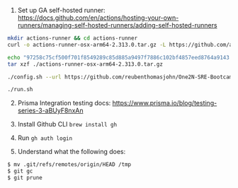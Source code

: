 1. Set up GA self-hosted runner: https://docs.github.com/en/actions/hosting-your-own-runners/managing-self-hosted-runners/adding-self-hosted-runners

```sh
mkdir actions-runner && cd actions-runner
curl -o actions-runner-osx-arm64-2.313.0.tar.gz -L https://github.com/actions/runner/releases/download/v2.313.0/actions-runner-osx-arm64-2.313.0.tar.gz

echo "97258c75cf500f701f8549289c85d885a9497f7886c102bf4857eed8764a9143  actions-runner-osx-arm64-2.313.0.tar.gz" | shasum -a 256 -c
tar xzf ./actions-runner-osx-arm64-2.313.0.tar.gz

./config.sh --url https://github.com/reubenthomasjohn/One2N-SRE-Bootcamp --token ARIX7NVUSZYM5NMNZNKAN2LF3RSF6

./run.sh
```

2. Prisma Integration testing docs: https://www.prisma.io/blog/testing-series-3-aBUyF8nxAn

3. Install Github CLI
   `brew install gh`

4. Run `gh auth login`

5. Understand what the following does:

```sh
$ mv .git/refs/remotes/origin/HEAD /tmp
$ git gc
$ git prune
```
